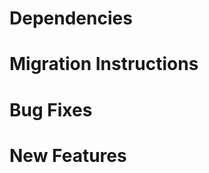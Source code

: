 Dependencies
============

Migration Instructions
======================

Bug Fixes
=========

New Features
============
